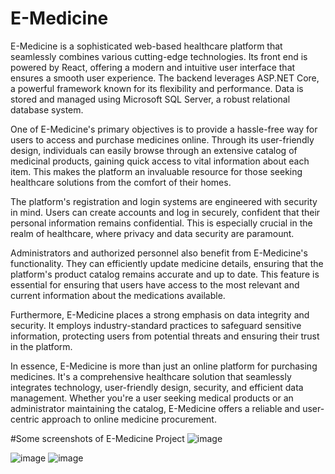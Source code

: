 # E-Medicine
E-Medicine is a sophisticated web-based healthcare platform that seamlessly combines various cutting-edge technologies. Its front end is powered by React, offering a modern and intuitive user interface that ensures a smooth user experience. The backend leverages ASP.NET Core, a powerful framework known for its flexibility and performance. Data is stored and managed using Microsoft SQL Server, a robust relational database system.

One of E-Medicine's primary objectives is to provide a hassle-free way for users to access and purchase medicines online. Through its user-friendly design, individuals can easily browse through an extensive catalog of medicinal products, gaining quick access to vital information about each item. This makes the platform an invaluable resource for those seeking healthcare solutions from the comfort of their homes.

The platform's registration and login systems are engineered with security in mind. Users can create accounts and log in securely, confident that their personal information remains confidential. This is especially crucial in the realm of healthcare, where privacy and data security are paramount.

Administrators and authorized personnel also benefit from E-Medicine's functionality. They can efficiently update medicine details, ensuring that the platform's product catalog remains accurate and up to date. This feature is essential for ensuring that users have access to the most relevant and current information about the medications available.

Furthermore, E-Medicine places a strong emphasis on data integrity and security. It employs industry-standard practices to safeguard sensitive information, protecting users from potential threats and ensuring their trust in the platform.

In essence, E-Medicine is more than just an online platform for purchasing medicines. It's a comprehensive healthcare solution that seamlessly integrates technology, user-friendly design, security, and efficient data management. Whether you're a user seeking medical products or an administrator maintaining the catalog, E-Medicine offers a reliable and user-centric approach to online medicine procurement.

#Some screenshots of E-Medicine Project
![image](https://github.com/tandon1999/E-Medicine/assets/87357770/9a21f306-a22f-4228-8d9b-52b6381c4e9a)

![image](https://github.com/tandon1999/E-Medicine/assets/87357770/2829f26d-775e-4a45-a0bf-752358418945)
![image](https://github.com/tandon1999/E-Medicine/assets/87357770/89fa33b7-3813-4c20-8f1e-143ffd95330a)

